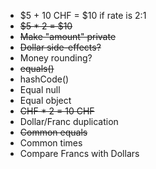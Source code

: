 -   $5 + 10 CHF = $10 if rate is 2:1
- ~~$5 * 2 = $10~~
- ~~Make "amount" private~~
- ~~Dollar side-effects?~~
-   Money rounding?
- ~~equals()~~
-   hashCode()
-   Equal null
-   Equal object
- ~~CHF * 2 = 10 CHF~~
-   Dollar/Franc duplication
- ~~Common equals~~
-   Common times
-   Compare Francs with Dollars
